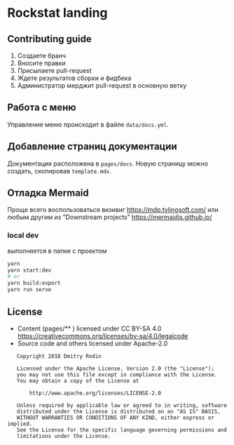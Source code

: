 # Rockstat landing

## Contributing guide

1. Создаете бранч
2. Вносите правки
3. Присылаете pull-request
4. Ждете результатов сборки и фидбека
5. Администратор мерджит pull-request в основную ветку

## Работа с меню

Управление меню происходит в файле `data/docs.yml`.

## Добавление страниц документации

Документация расположена в `pages/docs`. Новую страницу можно создать, скопировав `template.mdx`. 

## Отладка Mermaid

Проще всего воспользоваться визивиг https://mdp.tylingsoft.com/ 
или любым другим из "Downstream projects" https://mermaidjs.github.io/

### local dev

выполняется в папке с проектом

```bash
yarn
yarn start:dev
# or
yarn build:export
yarn run serve
```

## License

- Content (pages/** ) licensed under CC BY-SA 4.0 https://creativecommons.org/licenses/by-sa/4.0/legalcode
- Source code and others licensed under Apache-2.0

```
   Copyright 2018 Dmitry Rodin

   Licensed under the Apache License, Version 2.0 (the "License");
   you may not use this file except in compliance with the License.
   You may obtain a copy of the License at

       http://www.apache.org/licenses/LICENSE-2.0

   Unless required by applicable law or agreed to in writing, software
   distributed under the License is distributed on an "AS IS" BASIS,
   WITHOUT WARRANTIES OR CONDITIONS OF ANY KIND, either express or implied.
   See the License for the specific language governing permissions and
   limitations under the License.
```
